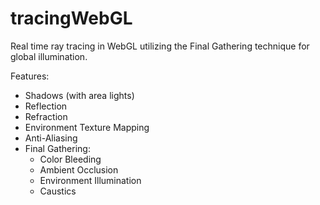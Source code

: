 # tracingWebGL

Real time ray tracing in WebGL utilizing the Final Gathering technique for global illumination.

Features:

- Shadows (with area lights)
- Reflection
- Refraction
- Environment Texture Mapping
- Anti-Aliasing
- Final Gathering:
  - Color Bleeding
  - Ambient Occlusion
  - Environment Illumination
  - Caustics
